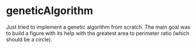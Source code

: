 # geneticAlgorithm
Just tried to implement a genetic algorithm from scratch. 
The main goal was to build a figure with its help with the greatest area to perimeter ratio (which should be a circle).
